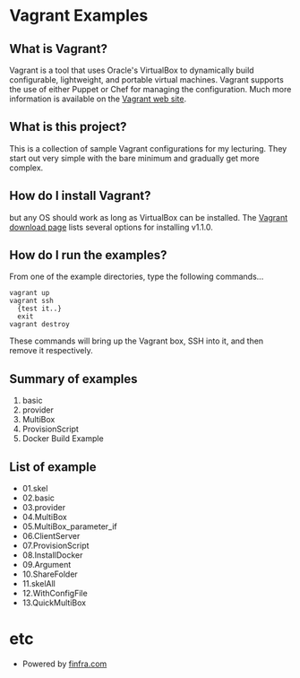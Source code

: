# Vagrant Examples

## What is Vagrant?

Vagrant is a tool that uses Oracle's VirtualBox to dynamically build configurable, lightweight, and portable virtual machines. Vagrant supports the use of either Puppet or Chef for managing the configuration. Much more information is available on the [Vagrant web site](http://www.vagrantup.com).

## What is this project?

This is a collection of sample Vagrant configurations for my lecturing. They start out very simple with the bare minimum and gradually get more complex.

## How do I install Vagrant?

but any OS should work as long as VirtualBox can be installed.  The [Vagrant download page](https://www.vagrantup.com/downloads.html) lists several options for installing v1.1.0.

## How do I run the examples?

From one of the example directories, type the following commands...

```
vagrant up
vagrant ssh
  {test it..}
  exit
vagrant destroy
```

These commands will bring up the Vagrant box, SSH into it, and then remove it respectively.

## Summary of examples

1. basic
2. provider
3. MultiBox
4. ProvisionScript
5. Docker Build Example

## List of example
* 01.skel
* 02.basic
* 03.provider
* 04.MultiBox
* 05.MultiBox_parameter_if
* 06.ClientServer
* 07.ProvisionScript
* 08.InstallDocker
* 09.Argument
* 10.ShareFolder
* 11.skelAll
* 12.WithConfigFile
* 13.QuickMultiBox


# etc
* Powered by [finfra.com](http://finfra.com)
